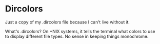 Dircolors
=========

Just a copy of my .dircolors file because I can't live without it.

What's .dircolors? On *NIX systems, it tells the terminal what colors to use to display
different file types. No sense in keeping things monochrome.
